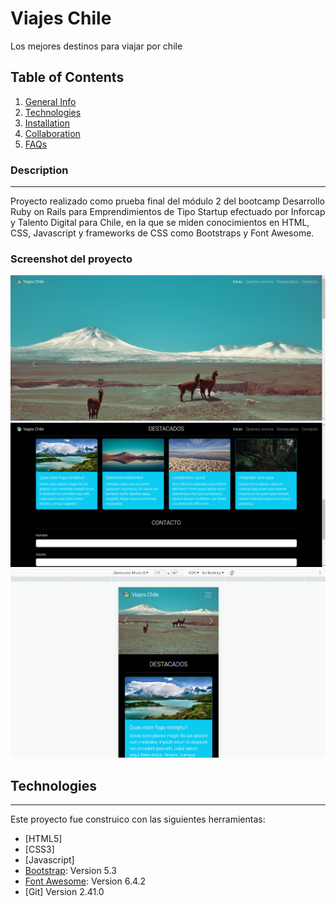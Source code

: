 # Viajes Chile
Los mejores destinos para viajar por chile

## Table of Contents
1. [General Info](#description)
2. [Technologies](#technologies)
3. [Installation](#installation)
4. [Collaboration](#collaboration)
5. [FAQs](#faqs)


### Description
***
Proyecto realizado como prueba final del módulo 2 del bootcamp Desarrollo Ruby on Rails para Emprendimientos de Tipo Startup efectuado por Inforcap y Talento Digital para Chile, en la que se miden conocimientos en HTML, CSS, Javascript y frameworks de CSS como Bootstraps y Font Awesome.

### Screenshot del proyecto
![Image](assets/img/screenshot1.png)
![Image](assets/img/screenshot2.png)
![Image](assets/img/screenshot3.png)


## Technologies
***
Este proyecto fue construico con las siguientes herramientas:
* [HTML5] 
* [CSS3]
* [Javascript]
* [Bootstrap](https://getbootstrap.com/): Version 5.3
* [Font Awesome](https://fontawesome.com/): Version 6.4.2
* [Git] Version 2.41.0
